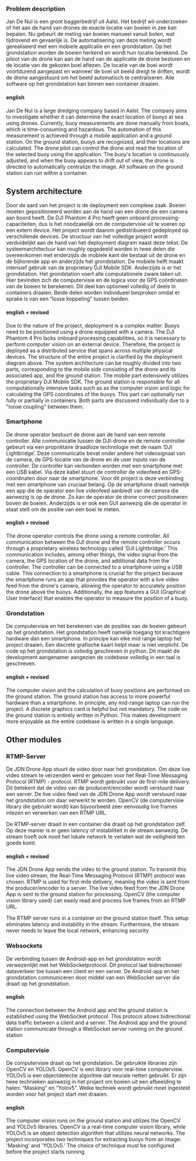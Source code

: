 ### Problem description

Jan De Nul is een groot baggerbedrijf uit Aalst. Het bedrijf wil onderzoeken of het aan de hand van drones de exacte locatie van boeien in zee kan bepalen. Nu gebeurt de meting van boeien manueel vanuit boten, wat tijdrovend en gevaarlijk is. De automatisering van deze meting wordt gerealiseerd met een mobiele applicatie en een grondstation. Op het grondstation worden de boeien herkend en wordt hun locatie berekend. De piloot van de drone kan aan de hand van de applicatie de drone besturen en de locatie van de gekozen boei aflezen. De locatie van de boei wordt voortdurend aangepast en wanneer de boei uit beeld dreigt te driften, wordt de drone aangestuurd om het beeld automatisch te centraliseren. Alle software op het grondstation kan binnen een container draaien. 

#### english

Jan De Nul is a large dredging company based in Aalst. The company aims to investigate whether it can determine the exact location of buoys at sea using drones. Currently, buoy measurements are done manually from boats, which is time-consuming and hazardous. The automation of this measurement is achieved through a mobile application and a ground station. On the ground station, buoys are recognized, and their locations are calculated. The drone pilot can control the drone and read the location of the selected buoy using the application. The buoy's location is continuously adjusted, and when the buoy appears to drift out of view, the drone is directed to automatically centralize the image. All software on the ground station can run within a container.

## System architecture

Door de aard van het project is de deployment een complexe zaak. Boeien moeten gepositioneerd worden aan de hand van een drone die een camera aan boord heeft. De DJI Phantom 4 Pro heeft geen onboard processing-capaciteiten, dus is het noodzakelijk om de computervisie uit te voeren op een extern device. Het project wordt daarom gedistribueerd gedeployed op verschillende devices. De structuur van het volledige project wordt verduidelijkt aan de hand van het  deployment diagram naast deze tekst. De systeemarchitectuur kan roughly opgedeeld worden in twee delen die overeenkomen met enderzijds de mobiele kant die bestaat uit de drone en de bijhorende app en anderzijds het grondstation. De mobiele helft maakt intensief gebruik van de proprietary DJI Mobile SDK. Anderzijds is er het grondstation. Het grondstation voert alle computationele zware taken uit. Hier bevinden zich de computervisie en de logica voor de GPS coördinaten van de boeien te berekenen. Dit deel kan optioneel volledig of deels in containers draaien. Beide delen worden individueel besproken omdat er sprake is van een “losse koppeling” tussen beiden.

#### english + revised

Due to the nature of the project, deployment is a complex matter. Buoys need to be positioned using a drone equipped with a camera. The DJI Phantom 4 Pro lacks onboard processing capabilities, so it is necessary to perform computer vision on an external device. Therefore, the project is deployed as a distributed service that spans across multiple physical devices. The structure of the entire project is clarified by the deployment diagram above. The system architecture can be roughly divided into two parts, corresponding to the mobile side consisting of the drone and its associated app, and the ground station. The mobile part extensively utilizes the proprietary DJI Mobile SDK. The ground station is responsible for all computationally intensive tasks such as as the computer vision and logic for calculating the GPS coordinates of the buoys. This part can optionally run fully or partially in containers. Both parts are discussed individually due to a "loose coupling" between them.

### Smartphone

De drone operator bestuurt de drone aan de hand van een remote controller. Alle communicatie tussen de DJI-drone en de remote controller gebeurt via een propriëtaire draadloze technologie met de naam ‘DJI Lightbridge’. Deze communicatie bevat onder andere het videosignaal van de camera, de GPS-locatie van de drone en de user inputs van de controller. De controller kan verbonden worden met een smartphone met een USB kabel. Via deze kabel stuurt de controller de videofeed en GPS-coordinaten door naar de smartphone. Voor dit project is deze verbinding met een smartphone van cruciaal belang. Op de smartphone draait namelijk een app die de operator een live videofeed aanbiedt van de camera die aanwezig is op de drone. Zo kan de operator de drone correct positioneren boven de boeien. Anderzijds is er ook een GUI aanwezig die de operator in staat stelt om de positie van een boei te meten. 

#### english + revised

The drone operator controls the drone using a remote controller. All communication between the DJI drone and the remote controller occurs through a proprietary wireless technology called 'DJI Lightbridge.' This communication includes, among other things, the video signal from the camera, the GPS location of the drone, and additional data from the controller. The controller can be connected to a smartphone using a USB cable. This connection to a smartphone is crucial for the project because the smartphone runs an app that provides the operator with a live video feed from the drone's camera, allowing the operator to accurately position the drone above the buoys. Additionally, the app features a GUI (Graphical User Interface) that enables the operator to measure the position of a buoy.

### Grondstation 

De computervisie en het berekenen van de posities van de boeien gebeurt op het grondstation. Het grondstation heeft namelijk toegang tot krachtigere hardware dan een smartphone. In principe kan elke mid range laptop het project draaien. Een discrete grafische kaart helpt maar is niet verplicht. De code op het grondstation is volledig geschreven in python. Dit maakt de development aangenamer aangezien de codebase volledig in een taal is geschreven. 

#### english + revised

The computer vision and the calculation of buoy positions are performed on the ground station. The ground station has access to more powerful hardware than a smartphone. In principle, any mid-range laptop can run the project. A discrete graphics card is helpful but not mandatory. The code on the ground station is entirely written in Python. This makes development more enjoyable as the entire codebase is written in a single language.

## Other modules

### RTMP-Server

De JDN Drone App stuurt de video door naar het grondstation. Om deze live video stream te verzenden werd er gekozen voor het Real-Time Messaging Protocol (RTMP) - protocol. RTMP wordt gebruikt voor de first-mile delivery. Dit betekent dat de video van de producent/encoder wordt verstuurd naar een server. De live video feed van de JDN Drone App wordt verstuurd naar het grondstation om daar verwerkt te worden. OpenCV (de computervisie library die gebruikt wordt) kan bijvoorbeeld zeer eenvoudig live frames inlezen en verwerken van een RTMP URL. 

De RTMP-server draait in een container die draait op het grondstation zelf. Op deze manier is er geen latency of instabiliteit in de stream aanwezig. De stream hoeft ook nooit het lokale network te verlaten wat de veiligheid ten goede komt. 

#### english + revised

The JDN Drone App sends the video to the ground station. To transmit this live video stream, the Real-Time Messaging Protocol (RTMP) protocol was chosen. RTMP is used for first-mile delivery, meaning the video is sent from the producer/encoder to a server. The live video feed from the JDN Drone App is sent to the ground station for processing. OpenCV (the computer vision library used) can easily read and process live frames from an RTMP URL.

The RTMP server runs in a container on the ground station itself. This setup eliminates latency and instability in the stream. Furthermore, the stream never needs to leave the local network, enhancing security



### Websockets 

De verbinding tussen de Android-app en het grondstation wordt verwezenlijkt met het WebSocketprotocol. Dit protocol laat bidirectioneel dataverkeer toe tussen een client en een server. De Android-app en het grondstation communiceren door middel van een WebSocket server die draait op het grondstation. 

#### english

The connection between the Android app and the ground station is established using the WebSocket protocol. This protocol allows bidirectional data traffic between a client and a server. The Android app and the ground station communicate through a WebSocket server running on the ground station

### Computervisie 

De computervisie draait op het grondstation. De gebruikte libraries zijn OpenCV en YOLOv5. OpenCV is een library voor real-time computervisie. YOLOv5 is een objectdetectie algoritme dat neurale netten gebruikt. Er zijn twee technieken aanwezig in het project om boeien uit een afbeelding te halen: “Masking” en “Yolov5”. Welke techniek wordt gebruikt moet ingesteld worden voor het project start met draaien. 

#### english

The computer vision runs on the ground station and utilizes the OpenCV and YOLOv5 libraries. OpenCV is a real-time computer vision library, while YOLOv5 is an object detection algorithm that utilizes neural networks. The project incorporates two techniques for extracting buoys from an image: 'Masking' and 'YOLOv5.' The choice of technique must be configured before the project starts running.


